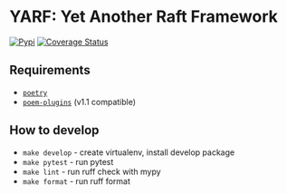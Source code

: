 # YARF: Yet Another Raft Framework

[![Pypi](https://img.shields.io/pypi/v/yarf?color=%2334D058&label=pypi%20package)](https://pypi.org/project/yarf)
[![Coverage Status](https://coveralls.io/repos/github/Alviner/yarf/badge.svg?branch=main)](https://coveralls.io/github/Alviner/yarf?branch=main)

## Requirements

- [`poetry`](https://python-poetry.org/)
- [`poem-plugins`](https://github.com/Alviner/poem-plugins) (v1.1 compatible)

## How to develop

- `make develop` - create virtualenv, install develop package
- `make pytest` - run pytest
- `make lint` - run ruff check with mypy
- `make format` - run ruff format
